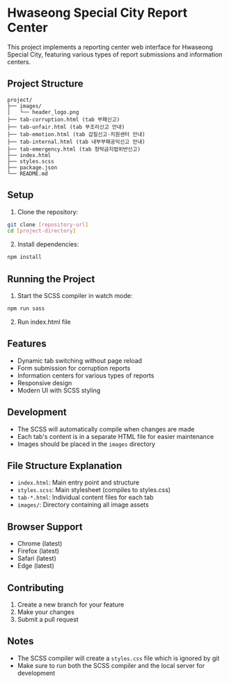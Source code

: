 # Hwaseong Special City Report Center

This project implements a reporting center web interface for Hwaseong Special City, featuring various types of report submissions and information centers.

## Project Structure

```
project/
├── images/
│   └── header_logo.png
├── tab-corruption.html (tab 부패신고)
├── tab-unfair.html (tab 부조리신고 안내)
├── tab-emotion.html (tab 갑질신고·지원센터 안내)
├── tab-internal.html (tab 내부부패공익신고 안내)
├── tab-emergency.html (tab 청탁금지법위반신고)
├── index.html
├── styles.scss
├── package.json
└── README.md
```

## Setup

1. Clone the repository:

```bash
git clone [repository-url]
cd [project-directory]
```

2. Install dependencies:

```bash
npm install
```

## Running the Project

1. Start the SCSS compiler in watch mode:

```bash
npm run sass
```

2. Run index.html file

## Features

- Dynamic tab switching without page reload
- Form submission for corruption reports
- Information centers for various types of reports
- Responsive design
- Modern UI with SCSS styling

## Development

- The SCSS will automatically compile when changes are made
- Each tab's content is in a separate HTML file for easier maintenance
- Images should be placed in the `images` directory

## File Structure Explanation

- `index.html`: Main entry point and structure
- `styles.scss`: Main stylesheet (compiles to styles.css)
- `tab-*.html`: Individual content files for each tab
- `images/`: Directory containing all image assets

## Browser Support

- Chrome (latest)
- Firefox (latest)
- Safari (latest)
- Edge (latest)

## Contributing

1. Create a new branch for your feature
2. Make your changes
3. Submit a pull request

## Notes

- The SCSS compiler will create a `styles.css` file which is ignored by git
- Make sure to run both the SCSS compiler and the local server for development
